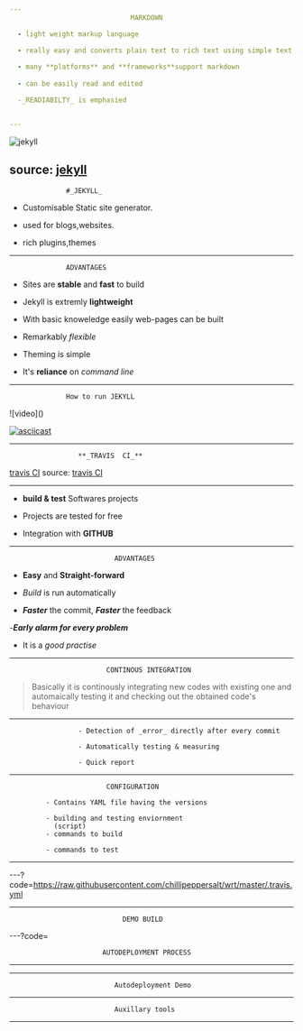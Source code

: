 ```yaml
---
                              MARKDOWN

  - light weight markup language

  - really easy and converts plain text to rich text using simple text editor
  
  - many **platforms** and **frameworks**support markdown
 
  - can be easily read and edited

  -_READIABILTY_ is emphasied 


---
```


![jekyll](https://talk.jekyllrb.com/uploads/jekyllrb/original/1X/4f9bd5334246d33651e846aed812280fbff586ba.png)

source: [jekyll](https://talk.jekyllrb.com/uploads/jekyllrb/original/1X/4f9bd5334246d33651e846aed812280fbff586ba.png)
---
                  #_JEKYLL_
 
- Customisable Static site generator. 

- used  for  blogs,websites.

- rich plugins,themes
---
             
      
                  ADVANTAGES 


  
  
  - Sites are **stable** and **fast** to build
  
  - Jekyll is extremly **lightweight**
 
  - With basic knoweledge easily web-pages can be built

  - Remarkably _flexible_
  
  - Theming is simple
 
  - It's **reliance** on _command line_ 

---

 
                  How to run JEKYLL


![video](<script type="text/javascript" src="https://asciinema.org/a/nkUiiNCtw0TbmxXyMCQoZGhcf.js" id="asciicast-nkUiiNCtw0TbmxXyMCQoZGhcf" async></script>)

[![asciicast](https://asciinema.org/a/nkUiiNCtw0TbmxXyMCQoZGhcf.png)](https://asciinema.org/a/nkUiiNCtw0TbmxXyMCQoZGhcf)
 
      
               

---
    
                     **_TRAVIS  CI_**

[travis CI](http://dearkumar.com/wp-content/uploads/2016/08/Travis-CI-logo.jpg)
source: [travis CI](http://dearkumar.com/wp-content/uploads/2016/08/Travis-CI-logo.jpg)


---
          
       
  -  **build & test** Softwares projects 

  - Projects are tested for free
   
  - Integration with **GITHUB** 
 
---
                              ADVANTAGES
  
  - **Easy** and **Straight-forward**
  
  - _Build_ is run automatically

  - **_Faster_** the commit, **_Faster_** the feedback

  -**_Early alarm for every problem_**

  - It is a _good practise_

  
---
                            CONTINOUS INTEGRATION

   >Basically it is  continously integrating new codes with existing one and automaically testing it and checking out the obtained code's behaviour
---
                     - Detection of _error_ directly after every commit 

                     - Automatically testing & measuring
                     
                     - Quick report


---

                            CONFIGURATION

             - Contains YAML file having the versions
  
             - building and testing enviornment
               (script)
             - commands to build 
                
             - commands to test 

             

---


---?code=https://raw.githubusercontent.com/chillipeppersalt/wrt/master/.travis.yml
                            

---
                                DEMO BUILD

---?code=



                           AUTODEPLOYMENT PROCESS
                                  

---


---

                              Autodeployment Demo

---
                              Auxillary tools

---



